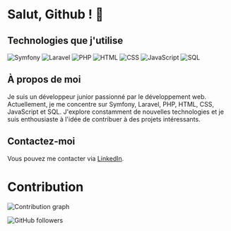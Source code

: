 # Salut, Github ! 👋

## Technologies que j'utilise

![Symfony](https://img.shields.io/badge/-Symfony-000000?style=flat&logo=symfony&logoColor=white)
![Laravel](https://img.shields.io/badge/-Laravel-FF2D20?style=flat&logo=laravel&logoColor=white)
![PHP](https://img.shields.io/badge/-PHP-777BB4?style=flat&logo=php&logoColor=white)
![HTML](https://img.shields.io/badge/-HTML5-E34F26?style=flat&logo=html5&logoColor=white)
![CSS](https://img.shields.io/badge/-CSS3-1572B6?style=flat&logo=css3&logoColor=white)
![JavaScript](https://img.shields.io/badge/-JavaScript-F7DF1E?style=flat&logo=javascript&logoColor=black)
![SQL](https://img.shields.io/badge/-SQL-4479A1?style=flat&logo=postgresql&logoColor=white)

## À propos de moi

Je suis un développeur junior passionné par le développement web. Actuellement, je me concentre sur Symfony, Laravel, PHP, HTML, CSS, JavaScript et SQL. J'explore constamment de nouvelles technologies et je suis enthousiaste à l'idée de contribuer à des projets intéressants.

## Contactez-moi

Vous pouvez me contacter via [LinkedIn](https://fr.linkedin.com/in/amine-ben-farhat-bb05a52b5).


# Contribution

![Contribution graph](https://raw.githubusercontent.com/amn93p/amn93p/output/github-contribution-grid-snake.svg)


![GitHub followers](https://img.shields.io/github/followers/amn93p?label=Follow&style=social)

